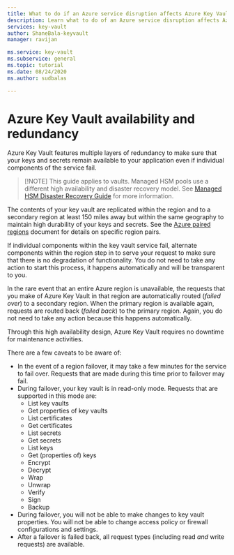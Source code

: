 ```yaml
---
title: What to do if an Azure service disruption affects Azure Key Vault - Azure Key Vault | Microsoft Docs
description: Learn what to do of an Azure service disruption affects Azure Key Vault.
services: key-vault
author: ShaneBala-keyvault
manager: ravijan

ms.service: key-vault
ms.subservice: general
ms.topic: tutorial
ms.date: 08/24/2020
ms.author: sudbalas

---
```

# Azure Key Vault availability and redundancy

Azure Key Vault features multiple layers of redundancy to make sure that your keys and secrets remain available to your application even if individual components of the service fail.

>[!NOTE] This guide applies to vaults. Managed HSM pools use a different high availability and disaster recovery model. See [Managed HSM Disaster Recovery Guide](../managed-hsm/disaster-recovery-guide.md) for more information.

The contents of your key vault are replicated within the region and to a secondary region at least 150 miles away but within the same geography to maintain high durability of your keys and secrets. See the [Azure paired regions](../../best-practices-availability-paired-regions.md) document for details on specific region pairs.


If individual components within the key vault service fail, alternate components within the region step in to serve your request to make sure that there is no degradation of functionality. You do not need to take any action to start this process, it happens automatically and will be transparent to you.

In the rare event that an entire Azure region is unavailable, the requests that you make of Azure Key Vault in that region are automatically routed (*failed over*) to a secondary region. When the primary region is available again, requests are routed back (*failed back*) to the primary region. Again, you do not need to take any action because this happens automatically.

Through this high availability design, Azure Key Vault requires no downtime for maintenance activities.

There are a few caveats to be aware of:

* In the event of a region failover, it may take a few minutes for the service to fail over. Requests that are made during this time prior to failover may fail.
* During failover, your key vault is in read-only mode. Requests that are supported in this mode are:
  * List key vaults
  * Get properties of key vaults
  * List certificates
  * Get certificates
  * List secrets
  * Get secrets
  * List keys
  * Get (properties of) keys
  * Encrypt
  * Decrypt
  * Wrap
  * Unwrap
  * Verify
  * Sign
  * Backup
* During failover, you will not be able to make changes to key vault properties. You will not be able to change access policy or firewall configurations and settings.
* After a failover is failed back, all request types (including read *and* write requests) are available.
